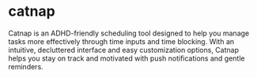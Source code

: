 # catnap
Catnap is an ADHD-friendly scheduling tool designed to help you manage tasks more effectively through time inputs and time blocking. With an intuitive, decluttered interface and easy customization options, Catnap helps you stay on track and motivated with push notifications and gentle reminders.
